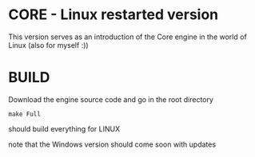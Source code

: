 # CORE - Linux restarted version

This version serves as an introduction of the Core engine in the world of Linux (also for myself :))

# BUILD

Download the engine source code and go in the root directory
```
make Full
```
should build everything for LINUX

note that the Windows version should come soon with updates
